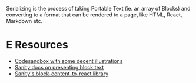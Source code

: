 
Serializing is the process of taking Portable Text (ie. an array of Blocks) and converting to a format that can be rendered to a page, like HTML, React, Markdown etc.

# E Resources
- [Codesandbox with some decent illustrations](https://codesandbox.io/s/portable-text-serializer-demo-all-defaults-p8ms8?file=/src/Page.js)
- [Sanity docs on presenting block text](https://www.sanity.io/docs/presenting-block-text)
- [Sanity's block-content-to-react library](https://github.com/sanity-io/block-content-to-react)

